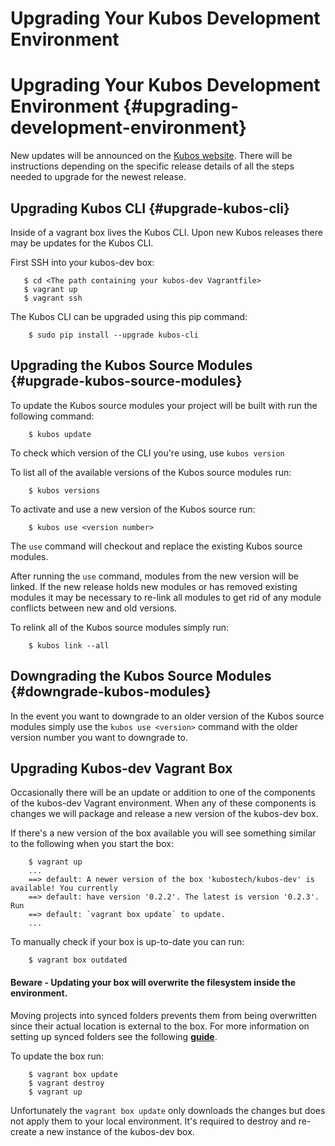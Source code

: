 # Upgrading Your Kubos Development Environment
# Upgrading Your Kubos Development Environment {#upgrading-development-environment}

New updates will be announced on the [Kubos website](http://docs.kubos.co/). There will be instructions depending on the specific release details of all the steps needed to upgrade for the newest release.

## Upgrading Kubos CLI {#upgrade-kubos-cli}

Inside of a vagrant box lives the Kubos CLI. Upon new Kubos releases there may be updates for the Kubos CLI.

First SSH into your kubos-dev box:

       $ cd <The path containing your kubos-dev Vagrantfile>
       $ vagrant up
       $ vagrant ssh

The Kubos CLI can be upgraded using this pip command:

        $ sudo pip install --upgrade kubos-cli

## Upgrading the Kubos Source Modules {#upgrade-kubos-source-modules}

To update the Kubos source modules your project will be built with run the following command:

        $ kubos update

To check which version of the CLI you're using, use `kubos version`

To list all of the available versions of the Kubos source modules run:

        $ kubos versions

To activate and use a new version of the Kubos source run:

        $ kubos use <version number>

The `use` command will checkout and replace the existing Kubos source modules.

After running the `use` command, modules from the new version will be linked.
If the new release holds new modules or has removed existing modules it may be necessary to re-link all modules to get rid of any module conflicts between new and old versions.

To relink all of the Kubos source modules simply run:

        $ kubos link --all

## Downgrading the Kubos Source Modules {#downgrade-kubos-modules}

In the event you want to downgrade to an older version of the Kubos source modules simply use the `kubos use <version>` command with the older version number you want to downgrade to.


## Upgrading Kubos-dev Vagrant Box

Occasionally there will be an update or addition to one of the components of the kubos-dev Vagrant environment. When any of these components is changes we will package and release a new version of the kubos-dev box.

If there's a new version of the box available you will see something similar to the following when you start the box:

        $ vagrant up
        ...
        ==> default: A newer version of the box 'kubostech/kubos-dev' is available! You currently
        ==> default: have version '0.2.2'. The latest is version '0.2.3'. Run
        ==> default: `vagrant box update` to update.
        ...

To manually check if your box is up-to-date you can run:

        $ vagrant box outdated

#### Beware - Updating your box will overwrite the filesystem inside the environment.
Moving projects into synced folders prevents them from being overwritten since their actual location is external to the box. For more information on setting up synced folders see the following **[guide](docs/sdk-installing#mount-directory)**.

To update the box run:

        $ vagrant box update
        $ vagrant destroy
        $ vagrant up

Unfortunately the `vagrant box update` only downloads the changes but does not apply them to your local environment. It's required to destroy and re-create a new instance of the kubos-dev box.

